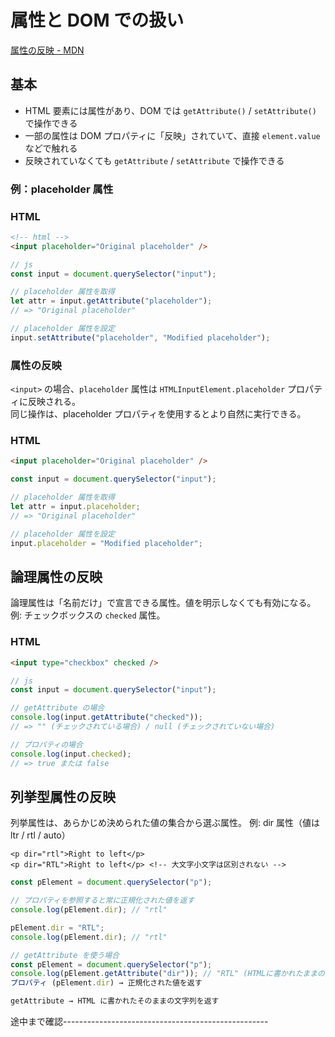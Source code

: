 
# 属性と DOM での扱い
[属性の反映 - MDN](https://developer.mozilla.org/ja/docs/Web/API/Document_Object_Model/Reflected_attributes)

## 基本
- HTML 要素には属性があり、DOM では `getAttribute()` / `setAttribute()` で操作できる  
- 一部の属性は DOM プロパティに「反映」されていて、直接 `element.value` などで触れる  
- 反映されていなくても `getAttribute` / `setAttribute` で操作できる


### 例：placeholder 属性

### HTML
```html
<!-- html -->
<input placeholder="Original placeholder" />
```
```js
// js
const input = document.querySelector("input");

// placeholder 属性を取得
let attr = input.getAttribute("placeholder"); 
// => "Original placeholder"

// placeholder 属性を設定
input.setAttribute("placeholder", "Modified placeholder");

```

### 属性の反映

`<input>` の場合、`placeholder` 属性は `HTMLInputElement.placeholder` プロパティに反映される。  
同じ操作は、placeholder プロパティを使用するとより自然に実行できる。

### HTML
```html
<input placeholder="Original placeholder" />
```

```js
const input = document.querySelector("input");

// placeholder 属性を取得
let attr = input.placeholder; 
// => "Original placeholder"

// placeholder 属性を設定
input.placeholder = "Modified placeholder";
```

## 論理属性の反映

論理属性は「名前だけ」で宣言できる属性。値を明示しなくても有効になる。  
例: チェックボックスの `checked` 属性。

### HTML
```html
<input type="checkbox" checked />
```
```js
// js
const input = document.querySelector("input");

// getAttribute の場合
console.log(input.getAttribute("checked")); 
// => "" (チェックされている場合) / null (チェックされていない場合)

// プロパティの場合
console.log(input.checked); 
// => true または false
```

## 列挙型属性の反映

列挙属性は、あらかじめ決められた値の集合から選ぶ属性。
例: dir 属性（値は ltr / rtl / auto）
```
<p dir="rtl">Right to left</p>
<p dir="RTL">Right to left</p> <!-- 大文字小文字は区別されない -->
```

```js
const pElement = document.querySelector("p");

// プロパティを参照すると常に正規化された値を返す
console.log(pElement.dir); // "rtl"

pElement.dir = "RTL";
console.log(pElement.dir); // "rtl"
```

```js
// getAttribute を使う場合
const pElement = document.querySelector("p");
console.log(pElement.getAttribute("dir")); // "RTL" (HTMLに書かれたままの値)
プロパティ (pElement.dir) → 正規化された値を返す

getAttribute → HTML に書かれたそのままの文字列を返す
```




途中まで確認---------------------------------------------------





